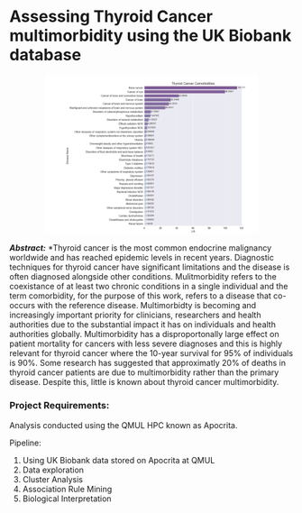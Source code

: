 # Assessing Thyroid Cancer multimorbidity using the UK Biobank database

<p align="center">
<img src="https://github.com/Jack-Coutts/ThyCa_Multimorbidity_UKBB/blob/main/ThyCa_multimorbidity.png" width=75% height=75% class="center">
</p>

***Abstract:*** *Thyroid cancer is the most common endocrine malignancy worldwide and has reached epidemic levels in recent years. Diagnostic techniques for thyroid cancer have significant limitations and the disease is often diagnosed alongside other conditions. Mulitmorbidity refers to the coexistance of at least two chronic conditions in a single individual and the term comorbidity, for the purpose of this work, refers to a disease that co-occurs with the reference disease. Multimorbidty is becoming and increasingly important priority for clinicians, researchers and health authorities due to the substantial impact it has on individuals and health authorities globally. Multimorbidity has a disproportonally large effect on patient mortality for cancers with less severe diagnoses and this is highly relevant for thyroid cancer where the 10-year survival for 95% of individuals is 90%. Some research has suggested that approximatly 20% of deaths in thyroid cancer patients are due to multimorbidity rather than the primary disease. Despite this, little is known about thyroid cancer multimorbidity.









### Project Requirements:




Analysis conducted using the QMUL HPC known as Apocrita.

Pipeline:

1. Using UK Biobank data stored on Apocrita at QMUL
2. Data exploration
3. Cluster Analysis 
4. Association Rule Mining
5. Biological Interpretation
